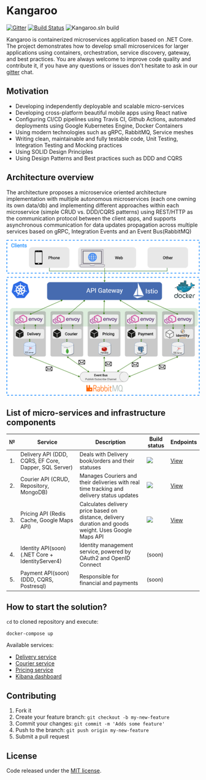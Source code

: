 # Kangaroo
[![Gitter](https://badges.gitter.im/KangarooApp/community.svg)](https://gitter.im/KangarooApp/community?utm_source=badge&utm_medium=badge&utm_campaign=pr-badge)
[![Build Status](https://travis-ci.org/Jamaxack/Kangaroo.svg?branch=master)](https://travis-ci.org/Jamaxack/Kangaroo)
![Kangaroo.sln build](https://github.com/Jamaxack/Kangaroo/workflows/Kangaroo.sln%20build/badge.svg?branch=master)

Kangaroo is containerized microservices application based on .NET Core. The project demonstrates how to develop small microservices for larger applications using containers, orchestration, service discovery, gateway, and best practices. You are always welcome to improve code quality and contribute it, if you have any questions or issues don't hesitate to ask in our [gitter](https://gitter.im/KangarooApp/community) chat.

## Motivation

- Developing independently deployable and scalable micro-services
- Developing cross-platform beautiful mobile apps using React native
- Configuring CI/CD pipelines using Travis CI, Github Actions, automated deployments using Google Kubernetes Engine, Docker Containers
- Using modern technologies such as gRPC, RabbitMQ, Service meshes
- Writing clean, maintainable and fully testable code, Unit Testing, Integration Testing and Mocking practices
- Using SOLID Design Principles
- Using Design Patterns and Best practices such as DDD and CQRS

## Architecture overview

The architecture proposes a microservice oriented architecture implementation with multiple autonomous microservices (each one owning its own data/db) and implementing different approaches within each microservice (simple CRUD vs. DDD/CQRS patterns) using REST/HTTP as the communication protocol between the client apps, and supports asynchronous communication for data updates propagation across multiple services based on gRPC, Integration Events and an Event Bus(RabbitMQ)

<img src="art/KangarooArchitecture.png"/>

## List of micro-services and infrastructure components

<table>
   <thead>
    <th>№</th>
    <th>Service</th>
    <th>Description</th>
    <th>Build status</th>
    <th>Endpoints</th>
  </thead>
  <tbody>
    <tr>
        <td align="center">1.</td>
        <td>Delivery API (DDD, CQRS, EF Core, Dapper, SQL Server)</td>
        <td>Deals with Delivery book/orders and their statuses</td>
        <td>
            <a href="https://github.com/Jamaxack/Kangaroo/actions?query=workflow%3ADelivery.API">
                <img src="https://github.com/Jamaxack/Kangaroo/workflows/delivery-api/badge.svg?branch=master"> 
            </a>
        </td>
        <td>
           <a href="https://petstore.swagger.io/?url=https://raw.githubusercontent.com/Jamaxack/Kangaroo/master/src/Services/Delivery/Delivery.API/Swagger/v1/Swagger.json">
              View
           </a>
       </td>
    </tr>
    <tr>
        <td align="center">2.</td>
        <td>Courier API (CRUD, Repository, MongoDB)</td>
        <td>Manages Couriers and their deliveries with real time tracking and delivery status updates</td>
        <td>
            <a href="https://github.com/Jamaxack/Kangaroo/actions?query=workflow%3ACourier.API">
                <img src="https://github.com/Jamaxack/Kangaroo/workflows/courier-api/badge.svg?branch=master">
            </a>
        </td>
        <td>
            <a href="https://petstore.swagger.io/?url=https://raw.githubusercontent.com/Jamaxack/Kangaroo/master/src/Services/Courier/Courier.API/Swagger/v1/Swagger.json">
               View
            </a>
       </td>
    </tr>
    <tr>
        <td align="center">3.</td>
        <td>Pricing API (Redis Cache, Google Maps API)</td>
        <td>Calculates delivery price based on distance, delivery duration and goods weight. Uses Google Maps API</td>
        <td>
            <a href="https://github.com/Jamaxack/Kangaroo/actions?query=workflow%3APricing.API">
                <img src="https://github.com/Jamaxack/Kangaroo/workflows/pricing-api/badge.svg?branch=master">
            </a>
        </td>
        <td>
            <a href="https://petstore.swagger.io/?url=https://raw.githubusercontent.com/Jamaxack/Kangaroo/master/src/Services/Pricing/Pricing.API/Swagger/v1/Swagger.json">
               View
            </a>
       </td>
    </tr>
    <tr>
        <td align="center">4.</td>
        <td>Identity API(soon) (.NET Core + IdentityServer4)</td>
        <td>Identity management service, powered by OAuth2 and OpenID Connect</td>
        <td>
           (soon)
        </td>
        <td></td>
    </tr>
    <tr>
        <td align="center">5.</td>
        <td>Payment API(soon) (DDD, CQRS, Postresql)</td>
        <td>Responsible for financial and payments</td>
        <td>
           (soon)
        </td>
        <td></td>
    </tr>
  </tbody>  
</table>

## How to start the solution?

`cd` to cloned repository and execute:

```
docker-compose up
```
Available services:
-  <a href="http://localhost:3050/delivery/">Delivery service</a>
-  <a href="http://localhost:3050/courier/">Courier service</a>
-  <a href="http://localhost:3050/pricing/">Pricing service</a>
-  <a href="http://localhost:3050/kibana/">Kibana dashboard</a>

## Contributing

1. Fork it
2. Create your feature branch: `git checkout -b my-new-feature`
3. Commit your changes: `git commit -m 'Adds some feature'`
4. Push to the branch: `git push origin my-new-feature`
5. Submit a pull request

## License

Code released under the [MIT license](https://github.com/Jamaxack/Kangaroo/blob/master/LICENSE).
